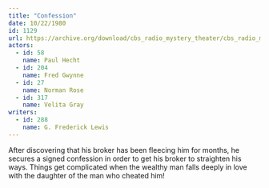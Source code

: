 ```yaml
---
title: "Confession"
date: 10/22/1980
id: 1129
url: https://archive.org/download/cbs_radio_mystery_theater/cbs_radio_mystery_theater-1101-1150.zip/cbs_radio_mystery_theater-1101-1150%2Fcbsrmt_1129_confession.mp3
actors:  
  - id: 58
    name: Paul Hecht  
  - id: 204
    name: Fred Gwynne  
  - id: 27
    name: Norman Rose  
  - id: 317
    name: Velita Gray
writers:  
  - id: 288
    name: G. Frederick Lewis
---
```

After discovering that his broker has been fleecing him for months, he secures a signed confession in order to get his broker to straighten his ways. Things get complicated when the wealthy man falls deeply in love with the daughter of the man who cheated him!
